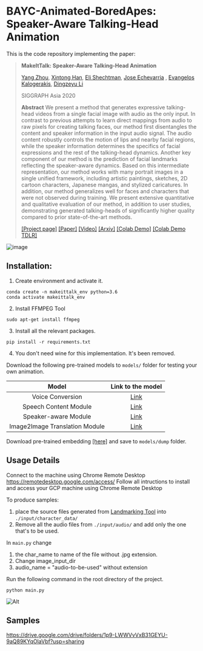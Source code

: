 # BAYC-Animated-BoredApes: Speaker-Aware Talking-Head Animation

This is the code repository implementing the paper:

> **MakeItTalk: Speaker-Aware Talking-Head Animation**
>
> [Yang Zhou](https://people.umass.edu/~yangzhou), 
> [Xintong Han](http://users.umiacs.umd.edu/~xintong/), 
> [Eli Shechtman](https://research.adobe.com/person/eli-shechtman), 
> [Jose Echevarria](http://www.jiechevarria.com) , 
> [Evangelos Kalogerakis](https://people.cs.umass.edu/~kalo/), 
> [Dingzeyu Li](https://dingzeyu.li)
>
> SIGGRAPH Asia 2020
>
> **Abstract** We present a method that generates expressive talking-head videos from a single facial image with audio as the only input. In contrast to previous attempts to learn direct mappings from audio to raw pixels for creating talking faces, our method first disentangles the content and speaker information in the input audio signal. The audio content robustly controls the motion of lips and nearby facial regions, while the speaker information determines the specifics of facial expressions and the rest of the talking-head dynamics. Another key component of our method is the prediction of facial landmarks reflecting the speaker-aware dynamics. Based on this intermediate representation, our method works with many portrait images in a single unified framework, including artistic paintings, sketches, 2D cartoon characters,  Japanese mangas, and stylized caricatures.
In addition, our method generalizes well for faces and characters that were not observed during training. We present extensive quantitative and qualitative evaluation of our method, in addition to user studies, demonstrating generated talking-heads of significantly higher quality compared to prior state-of-the-art methods.
>
> [[Project page]](https://people.umass.edu/~yangzhou/MakeItTalk/) 
> [[Paper]](https://people.umass.edu/~yangzhou/MakeItTalk/MakeItTalk_SIGGRAPH_Asia_Final_round-5.pdf) 
> [[Video]](https://www.youtube.com/watch?v=OU6Ctzhpc6s) 
> [[Arxiv]](https://arxiv.org/abs/2004.12992)
> [[Colab Demo]](quick_demo.ipynb)
> [[Colab Demo TDLR]](quick_demo_tdlr.ipynb)

![image](https://user-images.githubusercontent.com/62747193/161796170-daecb8c3-bfd6-4ef6-b106-c0bdb1c4275e.png)


## **Installation:**
1. Create environment and activate it.
```shell
conda create -n makeittalk_env python=3.6
conda activate makeittalk_env
```

2. Install FFMPEG Tool
```shell
sudo apt-get install ffmpeg
```

3. Install all the relevant packages.
```shell
pip install -r requirements.txt
```

4. You don't need wine for this implementation. It's been removed.

Download the following pre-trained models to ```models/``` folder for testing your own animation.

| Model |  Link to the model | 
| :-------------: | :---------------: |
| Voice Conversion  | [Link](https://drive.google.com/file/d/1ZiwPp_h62LtjU0DwpelLUoodKPR85K7x/view?usp=sharing)  |
| Speech Content Module  | [Link](https://drive.google.com/file/d/1r3bfEvTVl6pCNw5xwUhEglwDHjWtAqQp/view?usp=sharing)  |
| Speaker-aware Module  | [Link](https://drive.google.com/file/d/1rV0jkyDqPW-aDJcj7xSO6Zt1zSXqn1mu/view?usp=sharing)  |
| Image2Image Translation Module  | [Link](https://drive.google.com/file/d/1i2LJXKp-yWKIEEgJ7C6cE3_2NirfY_0a/view?usp=sharing)  |

Download pre-trained embedding [[here]](https://drive.google.com/file/d/18-0CYl5E6ungS3H4rRSHjfYvvm-WwjTI/view?usp=sharing) and save to `models/dump` folder.

## Usage Details

Connect to the machine using Chrome Remote Desktop
https://remotedesktop.google.com/access/
Follow all intructions to install and access your GCP machine using Chrome Remote Desktop


To produce samples:
1. place the source files generated from [Landmarking Tool](https://github.com/harisrab/LandmarkingTool/) into ```./input/character_data/```
2. Remove all the audio files from ```./input/audio/``` and add only the one that's to be used.

In ```main.py``` change
1. the char_name to name of the file without .jpg extension.
2. Change image_input_dir
3. audio_name = "audio-to-be-used" without extension

Run the following command in the root directory of the project.

```shell
python main.py
```

![Alt](https://repobeats.axiom.co/api/embed/63ea2b191f79f362d8925df8a6e5e5cbf381ef76.svg "Repobeats analytics image")


## Samples

https://drive.google.com/drive/folders/1p9-LWWVvVxB31GEYU-9aQ89KYqOlaVbf?usp=sharing
